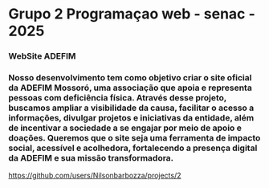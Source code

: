 <h1>Grupo 2 Programaçao web - senac - 2025</h1>

<h3>WebSite ADEFIM</h3>

<h3>Nosso desenvolvimento tem como objetivo criar o site oficial da ADEFIM Mossoró, uma associação que apoia e representa pessoas com deficiência física. Através desse projeto, buscamos ampliar a visibilidade da causa, facilitar o acesso a informações, divulgar projetos e iniciativas da entidade, além de incentivar a sociedade a se engajar por meio de apoio e doações. Queremos que o site seja uma ferramenta de impacto social, acessível e acolhedora, fortalecendo a presença digital da ADEFIM e sua missão transformadora.</h3>


https://github.com/users/Nilsonbarbozza/projects/2
